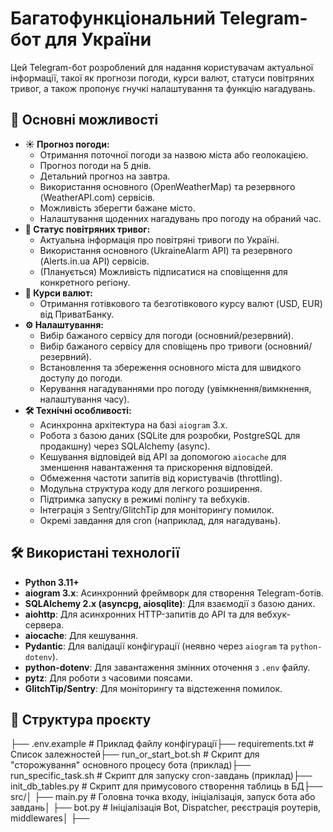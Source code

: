 # Багатофункціональний Telegram-бот для України

Цей Telegram-бот розроблений для надання користувачам актуальної інформації, такої як прогнози погоди, курси валют, статуси повітряних тривог, а також пропонує гнучкі налаштування та функцію нагадувань.

## 🚀 Основні можливості

* **☀️ Прогноз погоди:**
    * Отримання поточної погоди за назвою міста або геолокацією.
    * Прогноз погоди на 5 днів.
    * Детальний прогноз на завтра.
    * Використання основного (OpenWeatherMap) та резервного (WeatherAPI.com) сервісів.
    * Можливість зберегти бажане місто.
    * Налаштування щоденних нагадувань про погоду на обраний час.
* **🚨 Статус повітряних тривог:**
    * Актуальна інформація про повітряні тривоги по Україні.
    * Використання основного (UkraineAlarm API) та резервного (Alerts.in.ua API) сервісів.
    * (Планується) Можливість підписатися на сповіщення для конкретного регіону.
* **🏦 Курси валют:**
    * Отримання готівкового та безготівкового курсу валют (USD, EUR) від ПриватБанку.
* **⚙️ Налаштування:**
    * Вибір бажаного сервісу для погоди (основний/резервний).
    * Вибір бажаного сервісу для сповіщень про тривоги (основний/резервний).
    * Встановлення та збереження основного міста для швидкого доступу до погоди.
    * Керування нагадуваннями про погоду (увімкнення/вимкнення, налаштування часу).
* **🛠️ Технічні особливості:**
    * Асинхронна архітектура на базі `aiogram` 3.x.
    * Робота з базою даних (SQLite для розробки, PostgreSQL для продакшну) через SQLAlchemy (async).
    * Кешування відповідей від API за допомогою `aiocache` для зменшення навантаження та прискорення відповідей.
    * Обмеження частоти запитів від користувачів (throttling).
    * Модульна структура коду для легкого розширення.
    * Підтримка запуску в режимі полінгу та вебхуків.
    * Інтеграція з Sentry/GlitchTip для моніторингу помилок.
    * Окремі завдання для cron (наприклад, для нагадувань).

## 🛠️ Використані технології

* **Python 3.11+**
* **aiogram 3.x**: Асинхронний фреймворк для створення Telegram-ботів.
* **SQLAlchemy 2.x (asyncpg, aiosqlite)**: Для взаємодії з базою даних.
* **aiohttp**: Для асинхронних HTTP-запитів до API та для вебхук-сервера.
* **aiocache**: Для кешування.
* **Pydantic**: Для валідації конфігурації (неявно через `aiogram` та `python-dotenv`).
* **python-dotenv**: Для завантаження змінних оточення з `.env` файлу.
* **pytz**: Для роботи з часовими поясами.
* **GlitchTip/Sentry**: Для моніторингу та відстеження помилок.

## 📂 Структура проєкту

├── .env.example        # Приклад файлу конфігурації├── requirements.txt    # Список залежностей├── run_or_start_bot.sh # Скрипт для "сторожування" основного процесу бота (приклад)├── run_specific_task.sh # Скрипт для запуску cron-завдань (приклад)├── init_db_tables.py   # Скрипт для примусового створення таблиць в БД├── src/│   ├── main.py     # Головна точка входу, ініціалізація, запуск бота або завдань│   ├── bot.py          # Ініціалізація Bot, Dispatcher, реєстрація роутерів, middlewares│   ├──